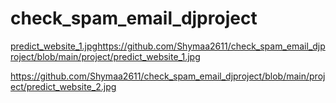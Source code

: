 # check_spam_email_djproject
[predict_website_1.jpg](https://github.com/Shymaa2611/check_spam_email_djproject/blob/main/project/predict_website_1.jpg)https://github.com/Shymaa2611/check_spam_email_djproject/blob/main/project/predict_website_1.jpg

https://github.com/Shymaa2611/check_spam_email_djproject/blob/main/project/predict_website_2.jpg

